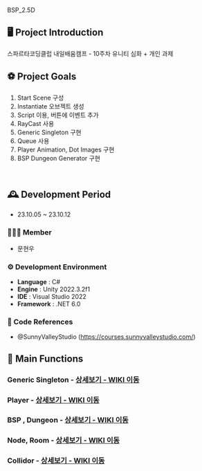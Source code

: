 BSP_2.5D

## 🖥️ Project Introduction
스파르타코딩클럽 내일배움캠프 - 10주차 유니티 심화 + 개인 과제

## ⚽ Project Goals
1. Start Scene 구성
2. Instantiate 오브젝트 생성
3. Script 이용, 버튼에 이벤트 추가
4. RayCast 사용
5. Generic Singleton 구현
6. Queue 사용
7. Player Animation, Dot Images 구현
8. BSP Dungeon Generator 구현


<br>

## 🕰️ Development Period
* 23.10.05 ~ 23.10.12

### 🧑‍🤝‍🧑 Member
 - 문현우

### ⚙️ Development Environment
- **Language** : C#
- **Engine** : Unity 2022.3.2f1
- **IDE** : Visual Studio 2022
- **Framework** : .NET 6.0

### 📜 Code References
- @SunnyValleyStudio (https://courses.sunnyvalleystudio.com/)

## 📌 Main Functions
### Generic Singleton - <a href="https://github.com/Munch310/Personal2D_3DProject/wiki/1.-Generic-Singleton" >상세보기 - WIKI 이동</a>

### Player - <a href="https://github.com/Munch310/Personal2D_3DProject/wiki/2.-Player" >상세보기 - WIKI 이동</a>

### BSP , Dungeon - <a href="https://github.com/Munch310/Personal2D_3DProject/wiki/3.-BSP-,-Dungeon">상세보기 - WIKI 이동</a>

### Node, Room - <a href="https://github.com/Munch310/Personal2D_3DProject/wiki/4.-Node-,-Room">상세보기 - WIKI 이동</a>

### Collidor - <a href="https://github.com/Munch310/Personal2D_3DProject/wiki/5.-Collidor">상세보기 - WIKI 이동</a>
